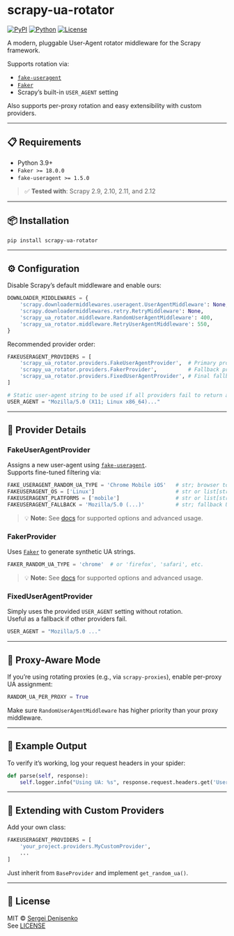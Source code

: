 
# scrapy-ua-rotator

[![PyPI](https://img.shields.io/pypi/v/scrapy-ua-rotator)](https://pypi.org/project/scrapy-ua-rotator/)
[![Python](https://img.shields.io/badge/Python-3.9%20|%203.10%20|%203.11%20|%203.12%20|%203.13-blue)](https://pypi.org/project/scrapy-ua-rotator/)
[![License](https://img.shields.io/github/license/geeone/scrapy-ua-rotator)](LICENSE)

A modern, pluggable User-Agent rotator middleware for the Scrapy framework.

Supports rotation via:
- [`fake-useragent`](https://pypi.org/project/fake-useragent/)
- [`Faker`](https://faker.readthedocs.io/en/stable/providers/faker.providers.user_agent.html)
- Scrapy’s built-in `USER_AGENT` setting

Also supports per-proxy rotation and easy extensibility with custom providers.

---

## 📋 Requirements

- Python 3.9+
- `Faker >= 18.0.0`
- `fake-useragent >= 1.5.0`

> ✅ **Tested with**: Scrapy 2.9, 2.10, 2.11, and 2.12  

---

## 📦 Installation

```bash
pip install scrapy-ua-rotator
```

---

## ⚙️ Configuration

Disable Scrapy’s default middleware and enable ours:

```python
DOWNLOADER_MIDDLEWARES = {
    'scrapy.downloadermiddlewares.useragent.UserAgentMiddleware': None,
    'scrapy.downloadermiddlewares.retry.RetryMiddleware': None,
    'scrapy_ua_rotator.middleware.RandomUserAgentMiddleware': 400,
    'scrapy_ua_rotator.middleware.RetryUserAgentMiddleware': 550,
}
```

Recommended provider order:

```python
FAKEUSERAGENT_PROVIDERS = [
    'scrapy_ua_rotator.providers.FakeUserAgentProvider',  # Primary provider using the fake-useragent library
    'scrapy_ua_rotator.providers.FakerProvider',          # Fallback provider that generates synthetic UAs via Faker
    'scrapy_ua_rotator.providers.FixedUserAgentProvider', # Final fallback: uses the static USER_AGENT setting
]

# Static user-agent string to be used if all providers fail to return a valid value
USER_AGENT = "Mozilla/5.0 (X11; Linux x86_64)..."
```

---

## 🧩 Provider Details

### FakeUserAgentProvider

Assigns a new user-agent using [`fake-useragent`](https://github.com/fake-useragent/fake-useragent).  
Supports fine-tuned filtering via:

```python
FAKE_USERAGENT_RANDOM_UA_TYPE = 'Chrome Mobile iOS'   # str; browser to prioritize (default: 'random')
FAKEUSERAGENT_OS = ['Linux']                          # str or list[str]; OS filter (default: None — all OSes)
FAKEUSERAGENT_PLATFORMS = ['mobile']                  # str or list[str]; platform filter (default: None — all platforms)
FAKEUSERAGENT_FALLBACK = 'Mozilla/5.0 (...)'          # str; fallback UA string (default: internal fallback)
```

> 💡 **Note:** See [docs](https://github.com/fake-useragent/fake-useragent/blob/main/README.md) for supported options and advanced usage.

### FakerProvider

Uses [`Faker`](https://faker.readthedocs.io/en/stable/providers/faker.providers.user_agent.html) to generate synthetic UA strings.

```python
FAKER_RANDOM_UA_TYPE = 'chrome'  # or 'firefox', 'safari', etc.
```

> 💡 **Note:** See [docs](https://github.com/joke2k/faker/blob/master/README.rst) for supported options and advanced usage.

### FixedUserAgentProvider

Simply uses the provided `USER_AGENT` setting without rotation.  
Useful as a fallback if other providers fail.

```python
USER_AGENT = "Mozilla/5.0 ..."
```

---

## 🔀 Proxy-Aware Mode

If you’re using rotating proxies (e.g., via `scrapy-proxies`), enable per-proxy UA assignment:

```python
RANDOM_UA_PER_PROXY = True
```

Make sure `RandomUserAgentMiddleware` has higher priority than your proxy middleware.

---

## 🧪 Example Output

To verify it’s working, log your request headers in your spider:

```python
def parse(self, response):
    self.logger.info("Using UA: %s", response.request.headers.get('User-Agent'))
```

---

## 🔧 Extending with Custom Providers

Add your own class:

```python
FAKEUSERAGENT_PROVIDERS = [
    'your_project.providers.MyCustomProvider',
    ...
]
```

Just inherit from `BaseProvider` and implement `get_random_ua()`.

---

## 📄 License

MIT © [Sergei Denisenko](https://github.com/geeone)  
See [LICENSE](https://github.com/geeone/scrapy-ua-rotator/blob/main/LICENSE)
